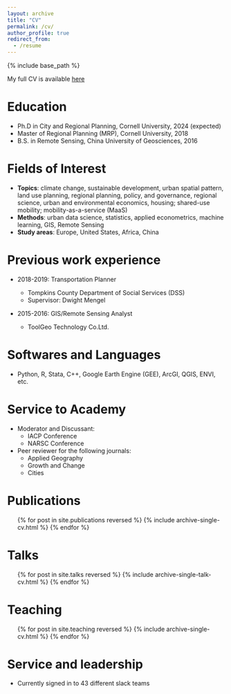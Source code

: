 ```yaml
---
layout: archive
title: "CV"
permalink: /cv/
author_profile: true
redirect_from:
  - /resume
---
```


{% include base_path %}

My full CV is available [here](http://wenzhengli-etal.github.io/files/CV_WenzhengLi_0124.pdf)

Education
======
* Ph.D in City and Regional Planning, Cornell University, 2024 (expected)
* Master of Regional Planning (MRP), Cornell University, 2018
* B.S. in Remote Sensing, China University of Geosciences, 2016

Fields of Interest
======
* **Topics**: climate change, sustainable development, urban spatial pattern, land use planning, regional planning, policy, and governance, regional science, urban and environmental economics, housing; shared-use mobility; mobility-as-a-service (MaaS) 
* **Methods**: urban data science, statistics, applied econometrics, machine learning, GIS, Remote Sensing 
* **Study areas**: Europe, United States, Africa, China 

Previous work experience
======
* 2018-2019: Transportation Planner
  * Tompkins County Department of Social Services (DSS)
  * Supervisor: Dwight Mengel

* 2015-2016: GIS/Remote Sensing Analyst
  * ToolGeo Technology Co.Ltd.
  
Softwares and Languages
======
* Python, R, Stata, C++, Google Earth Engine (GEE), ArcGI, QGIS, ENVI, etc.

Service to Academy
======
* Moderator and Discussant:
  * IACP Conference
  * NARSC Conference
* Peer reviewer for the following journals:
  * Applied Geography
  * Growth and Change
  * Cities

Publications
======
  <ul>{% for post in site.publications reversed %}
    {% include archive-single-cv.html %}
  {% endfor %}</ul>
  
Talks
======
  <ul>{% for post in site.talks reversed %}
    {% include archive-single-talk-cv.html  %}
  {% endfor %}</ul>
  
Teaching
======
  <ul>{% for post in site.teaching reversed %}
    {% include archive-single-cv.html %}
  {% endfor %}</ul>
  
Service and leadership
======
* Currently signed in to 43 different slack teams
